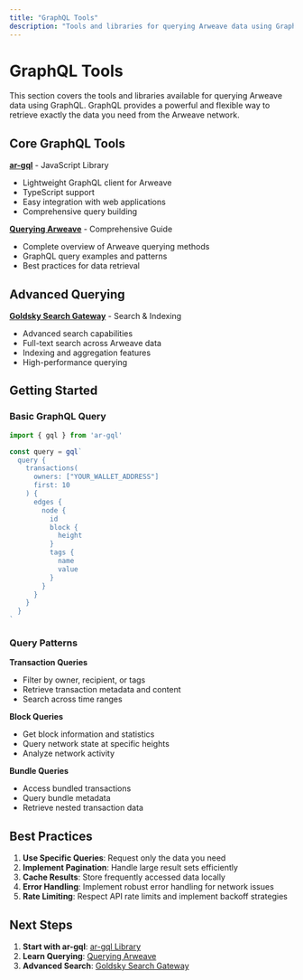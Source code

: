 ```yaml
---
title: "GraphQL Tools"
description: "Tools and libraries for querying Arweave data using GraphQL"
---
```


# GraphQL Tools

This section covers the tools and libraries available for querying Arweave data using GraphQL. GraphQL provides a powerful and flexible way to retrieve exactly the data you need from the Arweave network.

## Core GraphQL Tools

**[ar-gql](ar-gql.md)** - JavaScript Library
- Lightweight GraphQL client for Arweave
- TypeScript support
- Easy integration with web applications
- Comprehensive query building

**[Querying Arweave](/tooling/querying-arweave.md)** - Comprehensive Guide
- Complete overview of Arweave querying methods
- GraphQL query examples and patterns
- Best practices for data retrieval

## Advanced Querying

**[Goldsky Search Gateway](search-indexing-service.md)** - Search & Indexing
- Advanced search capabilities
- Full-text search across Arweave data
- Indexing and aggregation features
- High-performance querying

## Getting Started

### Basic GraphQL Query
```javascript
import { gql } from 'ar-gql'

const query = gql`
  query {
    transactions(
      owners: ["YOUR_WALLET_ADDRESS"]
      first: 10
    ) {
      edges {
        node {
          id
          block {
            height
          }
          tags {
            name
            value
          }
        }
      }
    }
  }
`
```

### Query Patterns

**Transaction Queries**
- Filter by owner, recipient, or tags
- Retrieve transaction metadata and content
- Search across time ranges

**Block Queries**
- Get block information and statistics
- Query network state at specific heights
- Analyze network activity

**Bundle Queries**
- Access bundled transactions
- Query bundle metadata
- Retrieve nested transaction data

## Best Practices

1. **Use Specific Queries**: Request only the data you need
2. **Implement Pagination**: Handle large result sets efficiently
3. **Cache Results**: Store frequently accessed data locally
4. **Error Handling**: Implement robust error handling for network issues
5. **Rate Limiting**: Respect API rate limits and implement backoff strategies

## Next Steps

1. **Start with ar-gql**: [ar-gql Library](ar-gql.md)
2. **Learn Querying**: [Querying Arweave](/tooling/querying-arweave.md)
3. **Advanced Search**: [Goldsky Search Gateway](search-indexing-service.md)